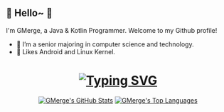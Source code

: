 ## 👻 Hello~ 👋
 
I'm GMerge, a Java & Kotlin Programmer. Welcome to my Github profile!

- 🔭 I’m a senior majoring in computer science and technology.
- 🌱 Likes Android and Linux Kernel.

<h1 align="center">
	<a href="https://git.io/typing-svg"><img src="https://readme-typing-svg.demolab.com?font=Fira+Code&pause=1000&width=435&separator=%3C&lines=System.out.println(%22Hello+World+!%22);" alt="Typing SVG" /></a>
</h1>
<div align="center">
	
[![GMerge's GitHub Stats](https://github-readme-stats.vercel.app/api?username=gemingjia&count_private=true&show_icons=true&line_height=40)](https://github.com/gemingjia)
[![GMerge's Top Languages](https://github-readme-stats.vercel.app/api/top-langs/?username=gemingjia&show_icons=true)](https://github.com/gemingjia)

</div>
